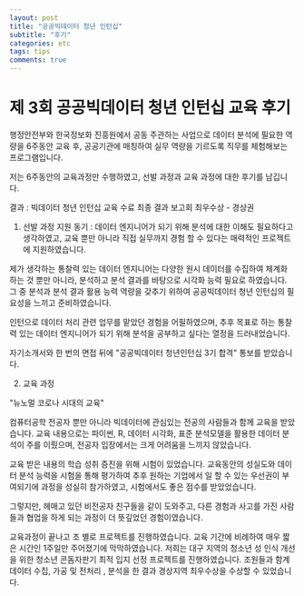 ```yaml
---
layout: post
title: "공공빅데이터 청년 인턴십"
subtitle: "후기"
categories: etc
tags: tips
comments: true
---
```



# 제 3회 공공빅데이터 청년 인턴십 교육 후기

  행정안전부와 한국정보화 진흥원에서 공동 주관하는 사업으로 데이터 분석에 필요한 
  역량을 6주동안 교육 후, 공공기관에 매칭하여 실무 역량을 기르도록 직무를 체험해보는 
  프로그램입니다.

  저는 6주동안의 교육과정만 수행하였고, 선발 과정과 교육 과정에 대한 후기를 남깁니다.

 결과 :
 빅데이터 청년 인턴십 교육 수료
 최종 결과 보고회 최우수상 - 경상권

 1) 선발 과정
 지원 동기 :
 데이터 엔지니어가 되기 위해 분석에 대한 이해도 필요하다고 생각하였고, 교육 뿐만 아니라
 직접 실무까지 경험 할 수 있다는 매력적인 프로젝트에 지원하였습니다. 

 제가 생각하는 통찰력 있는 데이터 엔지니어는 다양한 원시 데이터를 수집하여 체계화 하는 것 뿐만
 아니라, 분석하고 분석 결과를 바탕으로 시각화 능력 필요로 하였습니다. 
 그 중 분석과 분석 결과 활용 능력 역량을 갖추기 위하여 공공빅데이터 청년 인턴십의 필요성을
 느끼고 준비하였습니다. 

 인턴으로 데이터 처리 관련 업무를 맡았던 경험을 어필하였으며, 추후 목표로 하는
 통찰력 있는 데이터 엔지니어가 되기 위해 분석을 공부하고 싶다는 열정을 드러내었습니다. 

자기소개서와 한 번의 면접 뒤에 "공공빅데이터 청년인턴십 3기 합격" 통보를 받았습니다.

2) 교육 과정

"뉴노멀 코로나 시대의 교육"

컴퓨터공학 전공자 뿐만 아니라 빅데이터에 관심있는 전공의 사람들과 함께 교육을 받았습니다.
교육 내용으로는 파이썬, R, 데이터 시각화, 표준 분석모델을 활용한 데이터 분석이 주를 이뤘으며,
  전공자 입장에서는 크게 어려움을 느끼지 않았습니다.

  교육 받은 내용의 학습 성취 증진을 위해 시험이 있었습니다. 교육동안의 성실도와 데이터 분석 능력을
  시험을 통해 평가하여 추후 원하는 기업에서 일 할 수 있는 우선권이 부여되기에 과정을 성실히 참가하였고,
  시험에서도 좋은 점수를 받았었습니다. 
  
  그렇지만, 헤매고 있던 비전공자 친구들을 같이 도와주고, 다른 경험과 사고를 가진 사람들과 협업을 하게 되는
  과정이 더 뜻깊었던 경험이였습니다. 

  교육과정이 끝나고 조 별로 프로젝트를 진행하였습니다. 
  교육 기간에 비례하여 매우 짧은 시간인 1주일만 주어졌기에 막막하였습니다. 
  저희는 대구 지역의 청소년 성 인식 개선을 위한 청소년 콘돔자판기 최적 입지 선정 프로젝트를 진행하였습니다.
  조원들과 함계 데이터 수집, 가공 및 전처리 , 분석을 한 결과 경상지역 최우수상을 수상할 수 있었습니다.



